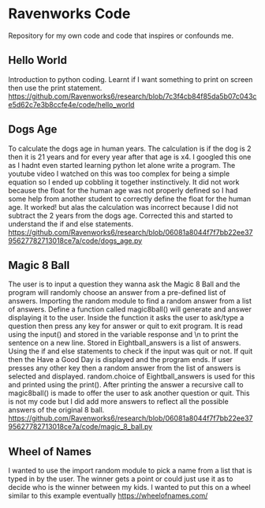 # Ravenworks Code
Repository for my own code and code that inspires or confounds me.

## Hello World
Introduction to python coding. Learnt if I want something to print on screen then use the print statement.
https://github.com/Ravenworks6/research/blob/7c3f4cb84f85da5b07c043ce5d62c7e3b8ccfe4e/code/hello_world

## Dogs Age
To calculate the dogs age in human years.  The calculation is if the dog is 2 then it is 21 years and for every year after that age is x4.  I googled this one as I hadnt even started learning python let alone write a program.  The youtube video I watched on this was too complex for being a simple equation so I ended up cobbling it together instinctively.  It did not work because the float for the human age was not properly defined so I had some help from another student to correctly define the float for the human age.  It worked! but alas the calculation was incorrect because I did not subtract the 2 years from the dogs age.  Corrected this and started to understand the if and else statements.
https://github.com/Ravenworks6/research/blob/06081a8044f7f7bb22ee3795627782713018ce7a/code/dogs_age.py

## Magic 8 Ball
The user is to input a question they wanna ask the Magic 8 Ball and the program will randomly choose an answer from a pre-defined list of answers. Importing the random module to find a random answer from a list of answers.  Define a function called magic8ball() will generate and answer displaying it to the user. Inside the function it asks the user to ask/type a question then press any key for answer or quit to exit program. It is read using the input() and stored in the variable response and \n to print the sentence on a new line. Stored in Eightball_answers is a list of answers. Using the if and else statements to check if the input was quit or not.  If quit then the Have a Good Day is displayed and the program ends. If user presses any other key then a random answer from the list of answers is selected and displayed. random.choice of Eightball_answers is used for this and printed using the print().  After printing the answer a recursive call to magic8ball() is made to offer the user to ask another question or quit. This is not my code but I did add more answers to reflect all the possible answers of the original 8 ball.
https://github.com/Ravenworks6/research/blob/06081a8044f7f7bb22ee3795627782713018ce7a/code/magic_8_ball.py

## Wheel of Names
I wanted to use the import random module to pick a name from a list that is typed in by the user.  The winner gets a point or could just use it as to decide who is the winner between my kids.  I wanted to put this on a wheel similar to this example eventually https://wheelofnames.com/

